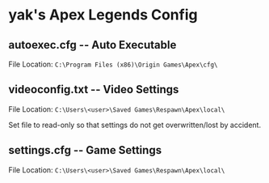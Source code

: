 # yak's Apex Legends Config

## autoexec.cfg -- Auto Executable
File Location: `C:\Program Files (x86)\Origin Games\Apex\cfg\`

## videoconfig.txt -- Video Settings
File Location: `C:\Users\<user>\Saved Games\Respawn\Apex\local\`

Set file to read-only so that settings do not get overwritten/lost by accident.

## settings.cfg -- Game Settings
File Location: `C:\Users\<user>\Saved Games\Respawn\Apex\local\`